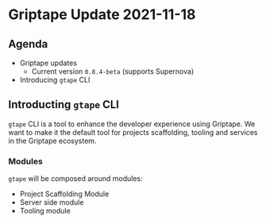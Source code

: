 # Griptape Update 2021-11-18

## Agenda

* Griptape updates
  * Current version `0.8.4-beta` (supports Supernova)
* Introducing `gtape` CLI

## Introducting `gtape` CLI

`gtape` CLI is a tool to enhance the developer experience using Griptape. We want to make it the default tool for projects scaffolding, tooling and services in the Griptape ecosystem.

### Modules

`gtape` will be composed around modules:

* Project Scaffolding Module
* Server side module
* Tooling module
